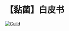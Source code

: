 # 【黏菌】白皮书


[![Guild](https://img.shields.io/badge/Guild-^1.10.0-blue.svg?style=flat-square)](https://github.com/ZhangWei-KUMO/wikiguild)